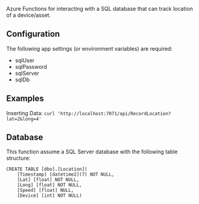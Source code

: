Azure Functions for interacting with a SQL database that can track location of a device/asset.

## Configuration

The following app settings (or environment variables) are required:
* sqlUser
* sqlPassword
* sqlServer
* sqlDb

## Examples

Inserting Data: `curl 'http://localhost:7071/api/RecordLocation?lat=2&long=4'`

## Database

This function assume a SQL Server database with the following table structure:

    CREATE TABLE [dbo].[Location](
        [Timestamp] [datetime2](7) NOT NULL,
        [Lat] [float] NOT NULL,
        [Long] [float] NOT NULL,
        [Speed] [float] NULL,
        [Device] [int] NOT NULL)